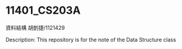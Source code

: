 # 11401_CS203A
資料結構
胡剴捷/1121429

Description: This repository is for the note of the Data Structure class

